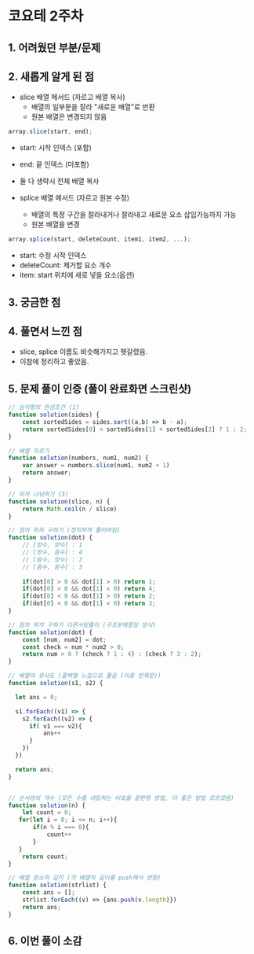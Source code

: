 # 코요테 2주차


## 1. 어려웠던 부분/문제


## 2. 새롭게 알게 된 점
- slice 배열 메서드 (자르고 배열 복사)
  - 배열의 일부분을 잘라 "새로운 배열"로 반환
  - 원본 배열은 변경되지 않음
```js
array.slice(start, end);
```
  - start: 시작 인덱스 (포함)
  - end: 끝 인덱스 (미포함)
  - 둘 다 생략시 전체 배열 복사

- splice 배열 메서드 (자르고 원본 수정)
  - 배열의 특정 구간을 잘라내거나 잘라내고 새로운 요소 삽입가능까지 가능
  - 원본 배열을 변경
```js
array.splice(start, deleteCount, item1, item2, ...);
```  
 - start: 수정 시작 인덱스
 - deleteCount: 제거할 요소 개수
 - item: start 위치에 새로 넣을 요소(옵션) 

## 3. 궁금한 점


## 4. 풀면서 느낀 점
- slice, splice 이름도 비슷해가지고 헷갈렸음. 
- 이참에 정리하고 좋았음.


## 5. 문제 풀이 인증 (풀이 완료화면 스크린샷)
```js
// 삼각형의 완성조건 (1)
function solution(sides) {
    const sortedSides = sides.sort((a,b) => b - a);
    return sortedSides[0] < sortedSides[1] + sortedSides[2] ? 1 : 2;
}

// 배열 자르기
function solution(numbers, num1, num2) {
    var answer = numbers.slice(num1, num2 + 1)
    return answer;
}

// 피자 나눠먹기 (3)
function solution(slice, n) {
    return Math.ceil(n / slice)
}

// 점의 위치 구하기 (정직하게 풀어버림)
function solution(dot) {
    // [양수, 양수] : 1
    // [양수, 음수] : 4
    // [음수, 양수] : 2
    // [음수, 음수] : 3
    
    if(dot[0] > 0 && dot[1] > 0) return 1;
    if(dot[0] > 0 && dot[1] < 0) return 4;
    if(dot[0] < 0 && dot[1] > 0) return 2;
    if(dot[0] < 0 && dot[1] < 0) return 3;
}

// 점의 위치 구하기 다른사람풀이 (구조분해할당 방식)
function solution(dot) {
    const [num, num2] = dot;
    const check = num * num2 > 0;
    return num > 0 ? (check ? 1 : 4) : (check ? 3 : 2);
}

// 배열의 유사도 (콜백헬 느낌으로 풀음 (이중 반복문))
function solution(s1, s2) {

  let ans = 0;

  s1.forEach((v1) => {
    s2.forEach((v2) => {
      if( v1 === v2){
          ans++
      }
    })
  })

  return ans;
}


// 순서쌍의 개수 (모든 수를 대입하는 비효율 끝판왕 방법, 더 좋은 방법 모르겠음)
function solution(n) {
    let count = 0;
   for(let i = 0; i <= n; i++){
       if(n % i === 0){
           count++
       }
   }
    return count;
}

// 배열 원소의 길이 (각 배열의 길이를 push해서 반환)
function solution(strlist) {
    const ans = [];
    strlist.forEach((v) => {ans.push(v.length)})   
    return ans;
}
```

## 6. 이번 풀이 소감

```js

```